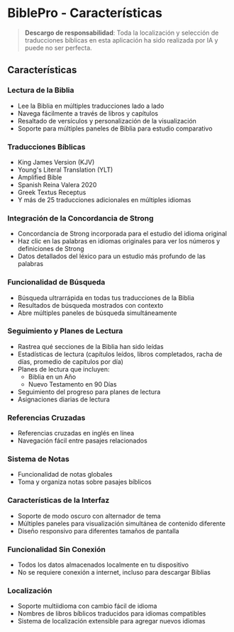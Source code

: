 # BiblePro - Características

> **Descargo de responsabilidad**: Toda la localización y selección de traducciones bíblicas en esta aplicación ha sido realizada por IA y puede no ser perfecta.

## Características

### Lectura de la Biblia
- Lee la Biblia en múltiples traducciones lado a lado
- Navega fácilmente a través de libros y capítulos
- Resaltado de versículos y personalización de la visualización
- Soporte para múltiples paneles de Biblia para estudio comparativo

### Traducciones Bíblicas
- King James Version (KJV)
- Young's Literal Translation (YLT)
- Amplified Bible
- Spanish Reina Valera 2020
- Greek Textus Receptus
- Y más de 25 traducciones adicionales en múltiples idiomas

### Integración de la Concordancia de Strong
- Concordancia de Strong incorporada para el estudio del idioma original
- Haz clic en las palabras en idiomas originales para ver los números y definiciones de Strong
- Datos detallados del léxico para un estudio más profundo de las palabras

### Funcionalidad de Búsqueda
- Búsqueda ultrarrápida en todas tus traducciones de la Biblia
- Resultados de búsqueda mostrados con contexto
- Abre múltiples paneles de búsqueda simultáneamente

### Seguimiento y Planes de Lectura
- Rastrea qué secciones de la Biblia han sido leídas
- Estadísticas de lectura (capítulos leídos, libros completados, racha de días, promedio de capítulos por día)
- Planes de lectura que incluyen:
  - Biblia en un Año
  - Nuevo Testamento en 90 Días
- Seguimiento del progreso para planes de lectura
- Asignaciones diarias de lectura

### Referencias Cruzadas
- Referencias cruzadas en inglés en línea
- Navegación fácil entre pasajes relacionados

### Sistema de Notas
- Funcionalidad de notas globales
- Toma y organiza notas sobre pasajes bíblicos

### Características de la Interfaz
- Soporte de modo oscuro con alternador de tema
- Múltiples paneles para visualización simultánea de contenido diferente
- Diseño responsivo para diferentes tamaños de pantalla

### Funcionalidad Sin Conexión
- Todos los datos almacenados localmente en tu dispositivo
- No se requiere conexión a internet, incluso para descargar Biblias

### Localización
- Soporte multiidioma con cambio fácil de idioma
- Nombres de libros bíblicos traducidos para idiomas compatibles
- Sistema de localización extensible para agregar nuevos idiomas